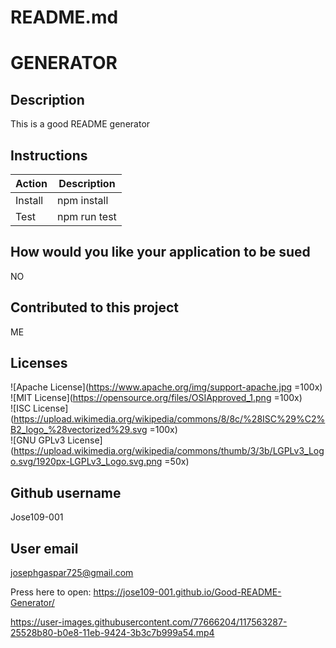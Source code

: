 
# README.md

# GENERATOR

## Description
This is a good README generator

## Instructions
|Action|Description
|-|-|
|Install|npm install
|Test|npm run test

## How would you like your application to be sued
NO

## Contributed to this project
ME

## Licenses
![Apache License](https://www.apache.org/img/support-apache.jpg =100x)     
![MIT License](https://opensource.org/files/OSIApproved_1.png =100x)  
![ISC License](https://upload.wikimedia.org/wikipedia/commons/8/8c/%28ISC%29%C2%B2_logo_%28vectorized%29.svg =100x)          
![GNU GPLv3 License](https://upload.wikimedia.org/wikipedia/commons/thumb/3/3b/LGPLv3_Logo.svg/1920px-LGPLv3_Logo.svg.png =50x)     


## Github username
Jose109-001

## User email
josephgaspar725@gmail.com


Press here to open: https://jose109-001.github.io/Good-README-Generator/

https://user-images.githubusercontent.com/77666204/117563287-25528b80-b0e8-11eb-9424-3b3c7b999a54.mp4

